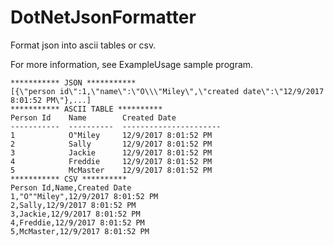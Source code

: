 # DotNetJsonFormatter

Format json into ascii tables or csv.

For more information, see ExampleUsage sample program.

    *********** JSON ***********
    [{\"person id\":1,\"name\":\"O\\\"Miley\",\"created date\":\"12/9/2017 8:01:52 PM\"},...]
    *********** ASCII TABLE **********
    Person Id    Name        Created Date
    -----------  ----------  ----------------------
    1            O"Miley     12/9/2017 8:01:52 PM
    2            Sally       12/9/2017 8:01:52 PM
    3            Jackie      12/9/2017 8:01:52 PM
    4            Freddie     12/9/2017 8:01:52 PM
    5            McMaster    12/9/2017 8:01:52 PM
    *********** CSV **********
    Person Id,Name,Created Date
    1,"O""Miley",12/9/2017 8:01:52 PM
    2,Sally,12/9/2017 8:01:52 PM
    3,Jackie,12/9/2017 8:01:52 PM
    4,Freddie,12/9/2017 8:01:52 PM
    5,McMaster,12/9/2017 8:01:52 PM
